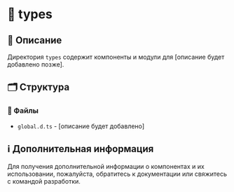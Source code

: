 # 📁 types

## 📝 Описание
Директория `types` содержит компоненты и модули для [описание будет добавлено позже].

## 🗂️ Структура

### 📄 Файлы

- `global.d.ts` - [описание будет добавлено]

## ℹ️ Дополнительная информация

Для получения дополнительной информации о компонентах и их использовании, пожалуйста, обратитесь к документации или свяжитесь с командой разработки.
